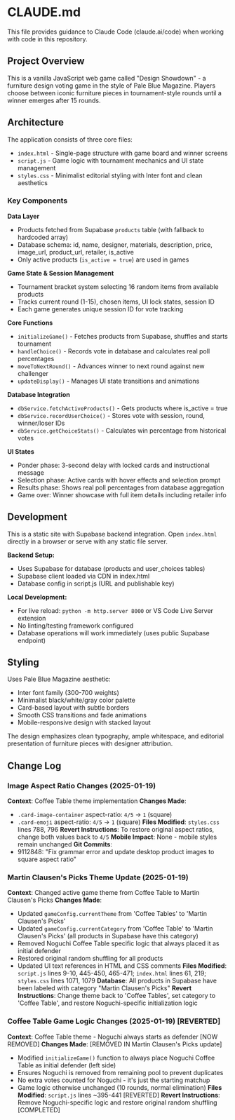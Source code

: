 # CLAUDE.md

This file provides guidance to Claude Code (claude.ai/code) when working with code in this repository.

## Project Overview

This is a vanilla JavaScript web game called "Design Showdown" - a furniture design voting game in the style of Pale Blue Magazine. Players choose between iconic furniture pieces in tournament-style rounds until a winner emerges after 15 rounds.

## Architecture

The application consists of three core files:
- `index.html` - Single-page structure with game board and winner screens
- `script.js` - Game logic with tournament mechanics and UI state management
- `styles.css` - Minimalist editorial styling with Inter font and clean aesthetics

### Key Components

**Data Layer**
- Products fetched from Supabase `products` table (with fallback to hardcoded array)
- Database schema: id, name, designer, materials, description, price, image_url, product_url, retailer, is_active
- Only active products (`is_active = true`) are used in games

**Game State & Session Management**
- Tournament bracket system selecting 16 random items from available products
- Tracks current round (1-15), chosen items, UI lock states, session ID
- Each game generates unique session ID for vote tracking

**Core Functions**
- `initializeGame()` - Fetches products from Supabase, shuffles and starts tournament
- `handleChoice()` - Records vote in database and calculates real poll percentages
- `moveToNextRound()` - Advances winner to next round against new challenger
- `updateDisplay()` - Manages UI state transitions and animations

**Database Integration**
- `dbService.fetchActiveProducts()` - Gets products where is_active = true
- `dbService.recordUserChoice()` - Stores vote with session, round, winner/loser IDs
- `dbService.getChoiceStats()` - Calculates win percentage from historical votes

**UI States**
- Ponder phase: 3-second delay with locked cards and instructional message
- Selection phase: Active cards with hover effects and selection prompt
- Results phase: Shows real poll percentages from database aggregation
- Game over: Winner showcase with full item details including retailer info

## Development

This is a static site with Supabase backend integration. Open `index.html` directly in a browser or serve with any static file server.

**Backend Setup:**
- Uses Supabase for database (products and user_choices tables)
- Supabase client loaded via CDN in index.html
- Database config in script.js (URL and publishable key)

**Local Development:**
- For live reload: `python -m http.server 8000` or VS Code Live Server extension
- No linting/testing framework configured
- Database operations will work immediately (uses public Supabase endpoint)

## Styling

Uses Pale Blue Magazine aesthetic:
- Inter font family (300-700 weights)
- Minimalist black/white/gray color palette
- Card-based layout with subtle borders
- Smooth CSS transitions and fade animations
- Mobile-responsive design with stacked layout

The design emphasizes clean typography, ample whitespace, and editorial presentation of furniture pieces with designer attribution.

## Change Log

### Image Aspect Ratio Changes (2025-01-19)
**Context**: Coffee Table theme implementation
**Changes Made**:
- `.card-image-container` aspect-ratio: `4/5` → `1` (square)
- `.card-emoji` aspect-ratio: `4/5` → `1` (square)
**Files Modified**: `styles.css` lines 788, 796
**Revert Instructions**: To restore original aspect ratios, change both values back to `4/5`
**Mobile Impact**: None - mobile styles remain unchanged
**Git Commits**:
- 9112848: "Fix grammar error and update desktop product images to square aspect ratio"

### Martin Clausen's Picks Theme Update (2025-01-19)
**Context**: Changed active game theme from Coffee Table to Martin Clausen's Picks
**Changes Made**:
- Updated `gameConfig.currentTheme` from 'Coffee Tables' to 'Martin Clausen\'s Picks'
- Updated `gameConfig.currentCategory` from 'Coffee Table' to 'Martin Clausen\'s Picks' (all products in Supabase have this category)
- Removed Noguchi Coffee Table specific logic that always placed it as initial defender
- Restored original random shuffling for all products
- Updated UI text references in HTML and CSS comments
**Files Modified**: `script.js` lines 9-10, 445-450, 465-471; `index.html` lines 61, 219; `styles.css` lines 1071, 1079
**Database**: All products in Supabase have been labeled with category "Martin Clausen's Picks"
**Revert Instructions**: Change theme back to 'Coffee Tables', set category to 'Coffee Table', and restore Noguchi-specific initialization logic

### Coffee Table Game Logic Changes (2025-01-19) [REVERTED]
**Context**: Coffee Table theme - Noguchi always starts as defender [NOW REMOVED]
**Changes Made**: [REMOVED IN Martin Clausen's Picks update]
- Modified `initializeGame()` function to always place Noguchi Coffee Table as initial defender (left side)
- Ensures Noguchi is removed from remaining pool to prevent duplicates
- No extra votes counted for Noguchi - it's just the starting matchup
- Game logic otherwise unchanged (10 rounds, normal elimination)
**Files Modified**: `script.js` lines ~395-441 [REVERTED]
**Revert Instructions**: Remove Noguchi-specific logic and restore original random shuffling [COMPLETED]